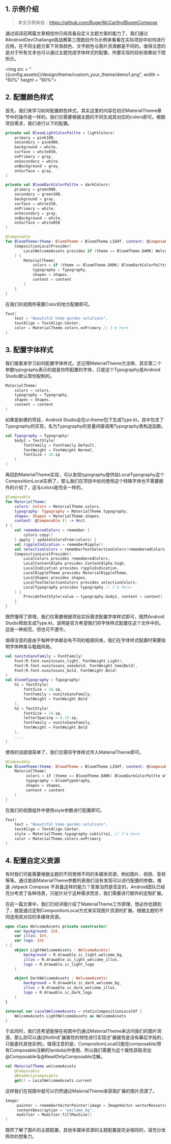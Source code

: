 ## 1. 示例介绍 

> 本文示例来自：https://github.com/RugerMcCarthy/BloomCompose

通过阅读前两篇文章相信你已经具备自定义主题方案的能力了。我们通过#AndroidDevChallange挑战赛第三周题目作为示例来看看在实际项目中如何进行应用。在不同主题方案下背景颜色、文字颜色与图片资源都是不同的。值得注意的是对于所有文本也可以通过主题完成字体样式的配置，所要实现的目标效果如下图所示。

<img src = "{{config.assets}}/design/theme/custom_your_theme/demo1.png", width = "60%" height = "60%">

## 2. 配置颜色样式

首先，我们来学习如何配置颜色样式。其实这里的内容在初识MaterialTheme章节中的操作是一样的。我们仅需要根据主题的不同生成其对应的colors即可。根据项目需求，我们进行以下的配置。

```kotlin
private val BloomLightColorPaltte = lightColors(
    primary = pink100,
    secondary = pink900,
    background = white,
    surface = white850,
    onPrimary = gray,
    onSecondary = white,
    onBackground = gray,
    onSurface = gray,
)

private val BloomDarkColorPaltte = darkColors(
    primary = green900,
    secondary = green300,
    background = gray,
    surface = white150,
    onPrimary = white,
    onSecondary = gray,
    onBackground = white,
    onSurface = white850
)

@Composable
fun BloomTheme(theme: BloomTheme = BloomTheme.LIGHT, content: @Composable() () -> Unit) {
    CompositionLocalProvider(
        LocalWelcomeAssets provides if (theme == BloomTheme.DARK) WelcomeAssets.DarkWelcomeAssets else WelcomeAssets.LightWelcomeAssets,
    ) {
        MaterialTheme(
            colors = if (theme == BloomTheme.DARK) BloomDarkColorPaltte else BloomLightColorPaltte,
            typography = Typography,
            shapes = shapes,
            content = content
        )
    }
}
```

在我们的视图所需要Color的地方配置即可。

```kotlin
Text(
    text = "Beautiful home garden solutions",
    textAlign = TextAlign.Center,
    color = MaterialTheme.colors.onPrimary // I'm here
)
```

## 3. 配置字体样式

我们接着来学习如何配置字体样式。还记得MaterialTheme方法嘛，其实第二个参数typography表示的就是你所配置的字体，只是这个Typography是Android Studio默认帮你配制的。

```kotlin
MaterialTheme(
  	colors = colors,
  	typography = Typography,
  	shapes = Shapes,
  	content = content
)
```

如果是新建的项目，Android Studio会在ui.theme包下生成Type.kt，其中包含了Typography的实现，名为Typography的变量间接调用Typography类构造函数。

```kotlin
val Typography = Typography(
    body1 = TextStyle(
        fontFamily = FontFamily.Default,
        fontWeight = FontWeight.Normal,
        fontSize = 16.sp
    )
)
```

再回到MaterialTheme实现，可以发现typography提供给LocalTypography这个CompositionLocal实例了，那么我们在项目中如何使用这个特殊字体也不需要额外的介绍了，这与colors是完全一样的。

```kotlin
@Composable
fun MaterialTheme(
    colors: Colors = MaterialTheme.colors,
    typography: Typography = MaterialTheme.typography,
    shapes: Shapes = MaterialTheme.shapes,
    content: @Composable () -> Unit
) {
    val rememberedColors = remember {
        colors.copy()
    }.apply { updateColorsFrom(colors) }
    val rippleIndication = rememberRipple()
    val selectionColors = rememberTextSelectionColors(rememberedColors)
    CompositionLocalProvider(
        LocalColors provides rememberedColors,
        LocalContentAlpha provides ContentAlpha.high,
        LocalIndication provides rippleIndication,
        LocalRippleTheme provides MaterialRippleTheme,
        LocalShapes provides shapes,
        LocalTextSelectionColors provides selectionColors,
        LocalTypography provides typography // I'm here~
    ) {
        ProvideTextStyle(value = typography.body1, content = content)
    }
}
```

既然懂得了原理，我们仅需要根据项目实际需求配置字体样式即可，既然Android Studio帮助生成Type.kt，说明是官方希望我们将字体样式配置在这个文件中的。这是一种规范，但也可不遵守。

值得注意的是由于每种字体都会有不同的粗细风格，我们在字体样式配置时需要指明字体种类与粗细风格。

```kotlin
val nunitoSansFamily = FontFamily(
    Font(R.font.nunitosans_light, FontWeight.Light),
    Font(R.font.nunitosans_semibold, FontWeight.SemiBold),
    Font(R.font.nunitosans_bold, FontWeight.Bold)
)
val bloomTypography = Typography(
    h1 = TextStyle(
        fontSize = 18.sp,
        fontFamily = nunitoSansFamily,
        fontWeight = FontWeight.Bold
    ),
    h2 = TextStyle(
        fontSize = 14.sp,
        letterSpacing = 0.15.sp,
        fontFamily = nunitoSansFamily,
        fontWeight = FontWeight.Bold
    ),
    ....
)
```

使用的话就很简单了，我们仅需将字体样式传入MaterialTheme即可。

```kotlin
@Composable
fun BloomTheme(theme: BloomTheme = BloomTheme.LIGHT, content: @Composable() () -> Unit) {
    MaterialTheme(
         colors = if (theme == BloomTheme.DARK) BloomDarkColorPaltte else BloomLightColorPaltte,
         typography = bloomTypoGraphy,
         shapes = shapes,
         content = content
    )
}
```

在我们的视图组件中使用style参数进行配置即可。

```kotlin
Text(
    text = "Beautiful home garden solutions",
    textAlign = TextAlign.Center,
    style = MaterialTheme.typography.subtitle1, // I'm here
    color = MaterialTheme.colors.onPrimary
)
```

## 4. 配置自定义资源

有时我们可能需要根据主题的不同使用不同的多媒体资源，例如图片、视频、音频等等。通过查阅MaterialTheme参数列表我们没有发现可以进行配置的参数。难道 Jetpack Compose 不具备这样的能力？答案当然是否定的，Android团队已经充分考虑了各种场景，只是针对于这种需求而言，我们需要进行额外的定制扩展。

在前一篇文章中，我们已经详细介绍了MaterialTheme工作原理，想必你也猜到了，就是通过定制CompositionLocal方式来实现图片资源的扩展，根据主题的不同选用其对应的多媒体资源。

```kotlin
open class WelcomeAssets private constructor(
    var background: Int,
    var illos: Int,
    var logo: Int
) {
    object LightWelcomeAssets : WelcomeAssets(
        background = R.drawable.ic_light_welcome_bg,
        illos = R.drawable.ic_light_welcome_illos,
        logo = R.drawable.ic_light_logo
    )

    object DarkWelcomeAssets : WelcomeAssets(
        background = R.drawable.ic_dark_welcome_bg,
        illos = R.drawable.ic_dark_welcome_illos,
        logo = R.drawable.ic_dark_logo
    )
}

internal var LocalWelcomeAssets = staticCompositionLocalOf {
  	WelcomeAssets.LightWelcomeAssets as WelcomeAssets
}
```

于此同时，我们还希望能够在视图中仍通过MaterialTheme来访问我们的图片资源，那么则可以通过Kotlin扩展属性的特性进行实现(扩展属性是没有幕后字段的，只能委托其他实例)。值得注意的是，CompositionLocal只能在composable(带有Composable注解的lambda)中使用，所以我们需要为这个属性获取添加@Composable与@ReadOnlyComposable注解。

```kotlin
val MaterialTheme.welcomeAssets
    @Composable
    @ReadOnlyComposable
    get() = LocalWelcomeAssets.current
```

这样我们在视图中就可以仍然通过MaterialTheme来获取扩展的图片资源了。

```kotlin
Image(
     painter = rememberVectorPainter(image = ImageVector.vectorResource(id = MaterialTheme.welcomeAssets.background)),
     contentDescription = "weclome_bg",
     modifier = Modifier.fillMaxSize()
)
```

既然了解了图片的主题配置，其他多媒体资源的主题配置是完全相同的，请充分发挥你的想象力。